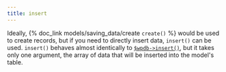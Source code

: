 ```yaml
---
title: insert
---
```

Ideally, {% doc_link models/saving_data/create `create()` %} would be used to create records, but if you need to directly insert data, `insert()` can be used.  `insert()` behaves almost identically to [`$wpdb->insert()`](http://codex.wordpress.org/Class_Reference/wpdb#INSERT_rows), but it takes only one argument, the array of data that will be inserted into the model's table.